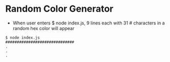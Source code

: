 # Random Color Generator

- When user enters $ node index.js, 9 lines each with 31 # characters in a random hex color will appear

```
$ node index.js
##############################
.
.
.
```
